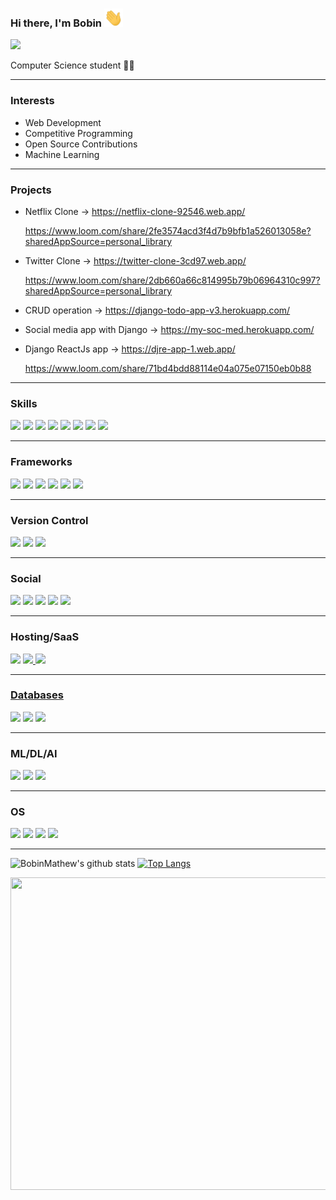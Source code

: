 ### Hi there, I'm Bobin <img src="https://raw.githubusercontent.com/ABSphreak/ABSphreak/master/gifs/Hi.gif" width="30px" style="max-width:100%;"/>

![](https://komarev.com/ghpvc/?username=your-BobinMathew&color=green&style=flat-square)

Computer Science student 👨‍🎓

---
### Interests 

- Web Development
- Competitive Programming
- Open Source Contributions
- Machine Learning

---
### Projects
- Netflix Clone  -> https://netflix-clone-92546.web.app/ 
  
  https://www.loom.com/share/2fe3574acd3f4d7b9bfb1a526013058e?sharedAppSource=personal_library
  
- Twitter Clone  -> https://twitter-clone-3cd97.web.app/
  
  https://www.loom.com/share/2db660a66c814995b79b06964310c997?sharedAppSource=personal_library
  
- CRUD operation -> https://django-todo-app-v3.herokuapp.com/
- Social media app with Django -> https://my-soc-med.herokuapp.com/
- Django ReactJs app -> https://djre-app-1.web.app/
  
  https://www.loom.com/share/71bd4bdd88114e04a075e07150eb0b88
  

---
### Skills

<a href="https://www.python.org/"><img src="https://img.shields.io/badge/python%20-%2314354C.svg?&style=for-the-badge&logo=python&logoColor=white"/></a> 
<a href="https://isocpp.org/"><img src="https://img.shields.io/badge/c++%20-%2300599C.svg?&style=for-the-badge&logo=c%2B%2B&ogoColor=white"/></a> 
<a href="https://www.javascript.com/"><img src="https://img.shields.io/badge/javascript%20-%23323330.svg?&style=for-the-badge&logo=javascript&logoColor=%23F7DF1E"/></a> 
<a href="https://www.java.com/en/"><img src="https://img.shields.io/badge/java-%23ED8B00.svg?&style=for-the-badge&logo=java&logoColor=white"/></a> 
<a href="https://html.com/"><img src="https://img.shields.io/badge/html5%20-%23E34F26.svg?&style=for-the-badge&logo=html5&logoColor=white"/></a> 
<a href="https://www.w3.org/Style/CSS/Overview.en.html"><img src="https://img.shields.io/badge/css3%20-%231572B6.svg?&style=for-the-badge&logo=css3&logoColor=white"/></a> 
<a href="https://kotlinlang.org/"><img src="https://img.shields.io/badge/Kotlin-0095D5?&style=for-the-badge&logo=kotlin&logoColor=white"/></a>
<a href ="https://daringfireball.net/projects/markdown/"><img src="https://img.shields.io/badge/markdown-%23000000.svg?&style=for-the-badge&logo=markdown&logoColor=white"/></a>

---
### Frameworks

<a href="https://www.djangoproject.com/"><img src="https://img.shields.io/badge/django%20-%23092E20.svg?&style=for-the-badge&logo=django&logoColor=white"/></a> 
<a href="https://getbootstrap.com/"><img src="https://img.shields.io/badge/bootstrap%20-%23563D7C.svg?&style=for-the-badge&logo=bootstrap&logoColor=white"/></a> 
<a href="https://reactjs.org/"><img src="https://img.shields.io/badge/react%20-%2320232a.svg?&style=for-the-badge&logo=react&logoColor=%2361DAFB"/></a> 
<a href="https://material-ui.com/"><img src="https://img.shields.io/badge/material%20ui%20-%230081CB.svg?&style=for-the-badge&logo=material-ui&logoColor=white"/></a> 
<a href="https://jquery.com/"><img src="https://img.shields.io/badge/jquery%20-%230769AD.svg?&style=for-the-badge&logo=jquery&logoColor=white"/></a>
<a href="https://codepen.io/"><img src="https://img.shields.io/badge/Codepen-000000?style=for-the-badge&logo=codepen&logoColor=white"/></a> 

---
### Version Control

<a href="https://git-scm.com/"><img src="https://img.shields.io/badge/git%20-%23F05033.svg?&style=for-the-badge&logo=git&logoColor=white"/></a> 
<a href="https://github.com/"><img src="https://img.shields.io/badge/github%20-%23121011.svg?&style=for-the-badge&logo=github&logoColor=white"/></a>
<a href="https://bitbucket.org/product"><img src="https://img.shields.io/badge/Bitbucket-330F63?style=for-the-badge&logo=bitbucket&logoColor=white"/></a>


---
### Social

<a href="https://www.linkedin.com/in/bobin-mathew"><img src="https://img.shields.io/badge/linkedin%20-%230077B5.svg?&style=for-the-badge&logo=linkedin&logoColor=white"/></a> 
<a href="https://twitter.com/bobinm3"><img src="https://img.shields.io/badge/Twitter%20-%231DA1F2.svg?&style=for-the-badge&logo=Twitter&logoColor=white"/></a> 
<a href="https://www.hackerrank.com/"><img src="https://img.shields.io/badge/-Hackerrank-2EC866?style=for-the-badge&logo=HackerRank&logoColor=white"/></a> 
<a href="https://mail.google.com/mail/u/0/?tab=rm&ogbl#inbox?compose=GTvVlcSKjDXfblNKdcZMvzfkhNWCSPBrxxMRsWPDhhglrPPhnzxtPcNNqckLqTbRCbwCbbCRKxJvh"><img src="https://img.shields.io/badge/Gmail-D14836?style=for-the-badge&logo=gmail&logoColor=white"></a> 
<a href="https://discord.com/"><img src="https://img.shields.io/badge/Discord-7289DA?style=for-the-badge&logo=discord&logoColor=white"></a>


---
### Hosting/SaaS

<a href="https://www.heroku.com/"><img src="https://img.shields.io/badge/heroku%20-%23430098.svg?&style=for-the-badge&logo=heroku&logoColor=white"/></a> 
<a href="https://firebase.google.com/"><img src="https://img.shields.io/badge/firebase%20-%23039BE5.svg?&style=for-the-badge&logo=firebase"/></b> 
<a href="https://www.docker.com/"><img src="https://img.shields.io/badge/Docker-2CA5E0?style=for-the-badge&logo=docker&logoColor=white"/></b>
<!-- <a href="https://kubernetes.io/"><img src="https://img.shields.io/badge/kubernetes-326ce5.svg?&style=for-the-badge&logo=kubernetes&logoColor=white"/></b>-->

---
### Databases

<a href="https://www.mysql.com/"><img src="https://img.shields.io/badge/mysql-%2300f.svg?&style=for-the-badge&logo=mysql&logoColor=white"/></a> 
<a href="https://www.postgresql.org/"><img src ="https://img.shields.io/badge/postgres-%23316192.svg?&style=for-the-badge&logo=postgresql&logoColor=white"/></a> 
<a href="https://www.sqlite.org/index.html"><img src ="https://img.shields.io/badge/sqlite-%2307405e.svg?&style=for-the-badge&logo=sqlite&logoColor=white"/></a>
<!-- https://img.shields.io/badge/MongoDB-4EA94B?style=for-the-badge&logo=mongodb&logoColor=white -->

---
### ML/DL/AI

<a href="https://keras.io/"><img src="https://img.shields.io/badge/Keras%20-%23D00000.svg?&style=for-the-badge&logo=Keras&logoColor=white"/></a> 
<a href="https://www.tensorflow.org/"><img src="https://img.shields.io/badge/TensorFlow%20-%23FF6F00.svg?&style=for-the-badge&logo=TensorFlow&logoColor=white" /></a> 
<a href ="https://pytorch.org/"><img src="https://img.shields.io/badge/PyTorch%20-%23EE4C2C.svg?&style=for-the-badge&logo=PyTorch&logoColor=white" /></a>


---
### OS

<a href="https://www.android.com/intl/en_in/"><img src="https://img.shields.io/badge/Android-3DDC84?style=for-the-badge&logo=android&logoColor=white"></a> 
<a href="https://www.microsoft.com/en-in/windows"><img src="https://img.shields.io/badge/Windows-0078D6?style=for-the-badge&logo=windows&logoColor=white"></a>
<a href="https://ubuntu.com/"><img src="https://img.shields.io/badge/Ubuntu-E95420?style=for-the-badge&logo=ubuntu&logoColor=white"></a>
<a href="https://www.kali.org/"><img src="https://img.shields.io/badge/Kali_Linux-557C94?style=for-the-badge&logo=kali-linux&logoColor=white"></a>

---

![BobinMathew's github stats](https://github-readme-stats.vercel.app/api?username=BobinMathew&show_icons=true&theme=synthwave)  [![Top Langs](https://github-readme-stats.vercel.app/api/top-langs/?username=BobinMathew&theme=synthwave)](https://github.com/BobinMathew/github-readme-stats) 

<!--![Funny Gif](https://cdn.dribbble.com/users/2131993/screenshots/4948736/thoughtworks-gif_dribbble.gif)-->

<img src="https://cdn.dribbble.com/users/2131993/screenshots/4948736/thoughtworks-gif_dribbble.gif" width="800px" height="500px" style="max-width:100%;"/>
